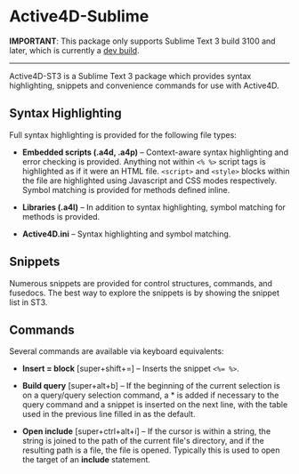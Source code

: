 Active4D-Sublime
================

**IMPORTANT**: This package only supports Sublime Text 3 build 3100 and later, which is currently a [dev build](https://www.sublimetext.com/3dev).

---

Active4D-ST3 is a Sublime Text 3 package which provides syntax highlighting, snippets and convenience commands for use with Active4D.

## Syntax Highlighting
Full syntax highlighting is provided for the following file types:

* **Embedded scripts (.a4d, .a4p)** – Context-aware syntax highlighting and error checking is provided. Anything not within `<% %>` script tags is highlighted as if it were an HTML file. `<script>` and `<style>` blocks within the file are highlighted using Javascript and CSS modes respectively. Symbol matching is provided for methods defined inline.

* **Libraries (.a4l)** – In addition to syntax highlighting, symbol matching for methods is provided.

* **Active4D.ini** – Syntax highlighting and symbol matching.

## Snippets
Numerous snippets are provided for control structures, commands, and fusedocs. The best way to explore the snippets is by showing the snippet list in ST3.

## Commands
Several commands are available via keyboard equivalents:

* **Insert = block** [super+shift+=] – Inserts the snippet `<%= %>`.

* **Build query** [super+alt+b] – If the beginning of the current selection is on a query/query selection command, a * is added if necessary to the query command and a snippet is inserted on the next line, with the table used in the previous line filled in as the default.

* **Open include** [super+ctrl+alt+i] – If the cursor is within a string, the string is joined to the path of the current file's directory, and if the resulting path is a file, the file is opened. Typically this is used to open the target of an **include** statement.
